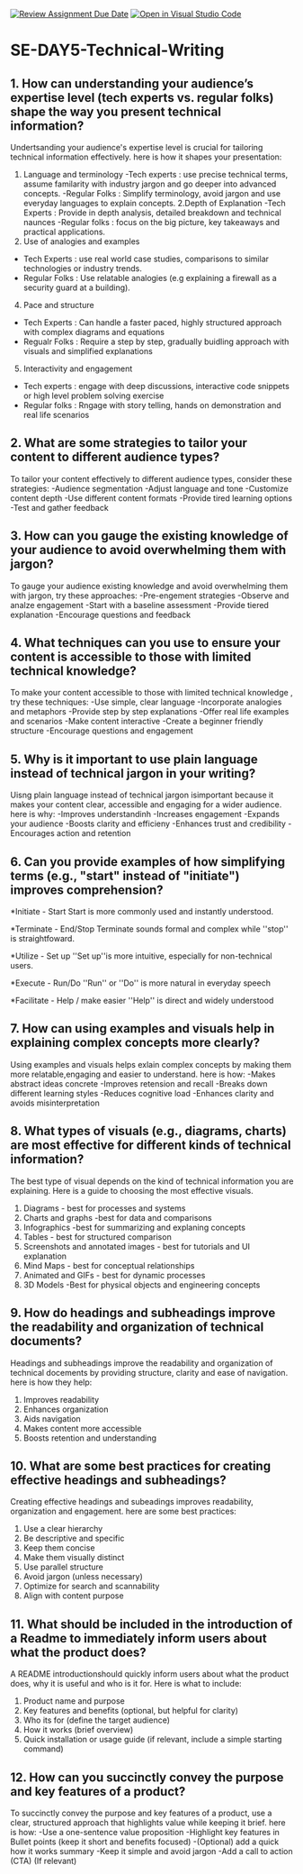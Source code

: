 [![Review Assignment Due Date](https://classroom.github.com/assets/deadline-readme-button-22041afd0340ce965d47ae6ef1cefeee28c7c493a6346c4f15d667ab976d596c.svg)](https://classroom.github.com/a/zsAR-pyY)
[![Open in Visual Studio Code](https://classroom.github.com/assets/open-in-vscode-2e0aaae1b6195c2367325f4f02e2d04e9abb55f0b24a779b69b11b9e10269abc.svg)](https://classroom.github.com/online_ide?assignment_repo_id=18708723&assignment_repo_type=AssignmentRepo)
# SE-DAY5-Technical-Writing
## 1. How can understanding your audience’s expertise level (tech experts vs. regular folks) shape the way you present technical information?

Undertsanding your audience's expertise level is crucial for tailoring technical information effectively. here is how it shapes your presentation:
1. Language and terminology
-Tech experts : use precise technical terms, assume familarity with industry jargon and go deeper into advanced concepts.
-Regular Folks : Simplify terminology, avoid jargon and use everyday languages to explain concepts.
2.Depth of Explanation
-Tech Experts : Provide in depth analysis, detailed breakdown and technical naunces
-Regular folks : focus on the big picture, key takeaways and practical applications.
3. Use of analogies and examples
- Tech Experts : use real world case studies, comparisons to similar technologies or industry trends.
- Regular Folks : Use relatable analogies (e.g explaining a firewall as a security guard at a building).
4. Pace and structure
- Tech Experts : Can handle a faster paced, highly structured approach with complex diagrams and equations
- Regualr Folks : Require a step by step, gradually buidling approach with visuals and simplified explanations
5. Interactivity and engagement
- Tech experts : engage with deep discussions, interactive code snippets or high level problem solving exercise
- Regular folks : Rngage with story telling, hands on demonstration and real life scenarios

## 2. What are some strategies to tailor your content to different audience types?

To tailor your content effectively to different audience types, consider these strategies:
-Audience segmentation
-Adjust language and tone
-Customize content depth
-Use different content formats
-Provide tired learning options
-Test and gather feedback

## 3. How can you gauge the existing knowledge of your audience to avoid overwhelming them with jargon?

To gauge your audience existing knowledge and avoid overwhelming them with jargon, try these approaches:
-Pre-engement strategies
-Observe and analze engagement
-Start with a baseline assessment
-Provide tiered explanation
-Encourage questions and feedback

## 4. What techniques can you use to ensure your content is accessible to those with limited technical knowledge?

To make your content accessible to those with limited technical knowledge , try these techniques:
-Use simple, clear language
-Incorporate analogies and metaphors
-Provide step by step explanations
-Offer real life examples and scenarios
-Make content interactive
-Create a beginner friendly structure
-Encourage questions and engagement

## 5. Why is it important to use plain language instead of technical jargon in your writing?

Uisng plain language instead of technical jargon isimportant because it makes your content clear, accessible and engaging for a wider audience. here is why:
-Improves understandinh
-Increases engagement
-Expands your audience
-Boosts clarity and efficieny
-Enhances trust and credibility
-Encourages action and retention

## 6. Can you provide examples of how simplifying terms (e.g., "start" instead of "initiate") improves comprehension?

*Initiate - Start
Start is more commonly used and instantly understood.

*Terminate - End/Stop
Terminate sounds formal and complex while ''stop'' is straightfoward.

*Utilize - Set up
''Set up''is more intuitive, especially for non-technical users.

*Execute - Run/Do
''Run'' or ''Do'' is more natural in everyday speech

*Facilitate - Help / make easier
''Help'' is direct and widely understood


## 7. How can using examples and visuals help in explaining complex concepts more clearly?

Using examples and visuals helps exlain complex concepts by making them more relatable,engaging and  easier to understand. here is how:
-Makes abstract ideas concrete
-Improves retension and recall
-Breaks down different learning styles
-Reduces cognitive load
-Enhances clarity and avoids misinterpretation

## 8. What types of visuals (e.g., diagrams, charts) are most effective for different kinds of technical information?

The best type of visual depends on the kind of technical information you are explaining. Here is a guide to choosing the most effective visuals.
1. Diagrams - best for processes and systems
2. Charts and graphs -best for data and comparisons
3. Infographics -best for summarizing and explaning concepts
4. Tables - best for structured comparison
5. Screenshots and annotated images - best for tutorials and UI explanation
6. Mind Maps - best for conceptual relationships
7. Animated and GIFs - best for dynamic processes
8. 3D Models -Best for physical objects and engineering concepts

## 9. How do headings and subheadings improve the readability and organization of technical documents?

Headings and subheadings improve the readability and organization of technical docements by providing structure, clarity and ease of navigation. here is how they help:
1. Improves readability
2. Enhances organization
3. Aids navigation
4. Makes content more accessible
5. Boosts retention and understanding

## 10. What are some best practices for creating effective headings and subheadings?

Creating effective headings and subeadings improves readability, organization and engagement. here are some best practices:
1. Use a clear hierarchy
2. Be descriptive and specific
3. Keep them concise
4. Make them visually distinct
5. Use parallel structure
6. Avoid jargon (unless necessary)
7. Optimize for search and scannability
8. Align with content purpose

## 11. What should be included in the introduction of a Readme to immediately inform users about what the product does?

A README introductionshould quickly inform users about what the product does, why it is useful and who is it for. Here is what to include:
1. Product name and purpose
2. Key features and benefits (optional, but helpful for clarity)
3. Who its for (define the target audience)
4. How it works (brief overview)
5. Quick installation or usage guide (if relevant, include a simple starting command)

## 12. How can you succinctly convey the purpose and key features of a product?

To succinctly convey the purpose and key features of a product, use a clear, structured approach that highlights value while keeping it brief. here is how:
-Use a one-sentence value proposition
-Highlight key features in Bullet points (keep it short and benefits focused)
-(Optional) add a quick how it works summary
-Keep it simple and avoid jargon
-Add a call to action (CTA) (If relevant)

